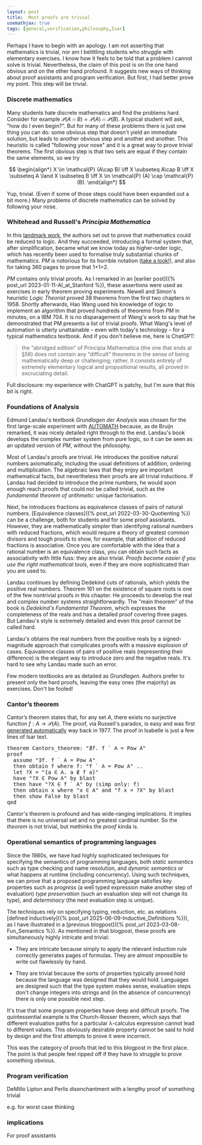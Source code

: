 ```yaml
---
layout: post
title:  Most proofs are trivial
usemathjax: true 
tags: [general,verification,philosophy,Isar]
---
```

Perhaps I have to begin with an apology. 
I am not asserting that mathematics is trivial,
nor am I belittling students who struggle with elementary exercises.
I know how it feels to be told that a problem I cannot solve is trivial.
Nevertheless, the claim of this post is on the one hand obvious and on the other hand profound.
It suggests new ways of thinking about proof assistants and program verification.
But first, I had better prove my point. This step will be trivial.

### Discrete mathematics

Many students hate discrete mathematics and find the problems hard.
Consider for example $\mathcal{P} (A\cap B) = \mathcal{P} (A) \cap \mathcal{P} (B)$.
A typical student will ask, "how do I even begin?".
But for many of these problems there is just one thing you can do:
some obvious step that doesn't yield an immediate solution, 
but leads to another obvious step and another and another.
This heuristic is called "following your nose" and it is a great way to prove trivial theorems.
The first obvious step is that two sets are equal if they contain the same elements, so we try

$$ 
\begin{align*}
X \in \mathcal{P} (A\cap B) \iff X \subseteq A\cap B \iff X \subseteq A \land X \subseteq B \iff X \in \mathcal{P} (A) \cap \mathcal{P} (B). 
\end{align*}
$$

Yup, trivial. (Even if some of those steps could have been expanded out a bit more.)
Many problems of discrete mathematics can be solved by following your nose.

### Whitehead and Russell's *Principia Mathematica*

In this [landmark work](https://plato.stanford.edu/entries/principia-mathematica/), 
the authors set out to prove that mathematics could be reduced to logic.
And they succeeded, introducing a formal system that, 
after simplification, became what we know today as higher-order logic,
which has recently been used to formalise truly substantial chunks of mathematics.
*PM* is notorious for its horrible notation ([take a look!](https://archive.org/details/alfred-north-whitehead-bertrand-russel-principia-mathematica.-1/Alfred%20North%20Whitehead%2C%20Bertrand%20Russel%20-%20Principia%20Mathematica.%201/page/107/mode/2up)), 
and also for taking 360 pages to prove that 1+1=2.

*PM* contains only trivial proofs.
As I remarked in an [earlier post]({% post_url 2023-01-11-AI_at_Stanford %}), 
these assertions were used as exercises in early theorem proving experiments.
Newell and Simon's heuristic *Logic Theorist* proved 38 theorems from the first two chapters in 1958. 
Shortly afterwards, Hao Wang used his knowledge of logic to implement an algorithm that proved
hundreds of theorems from *PM* in minutes, on a IBM 704.
It is no disparagement of Wang's work to say that he demonstrated that PM presents a list of trivial proofs.
What Wang's level of automation is utterly unattainable – even with today's technology – 
for a typical mathematics textbook.
And if you don't believe me, here is ChatGPT:

> the “abridged edition” of Principia Mathematica (the one that ends at §56) does not contain any “difficult” theorems in the sense of being mathematically deep or challenging; rather, it consists entirely of extremely elementary logical and propositional results, all proved in excruciating detail.

Full disclosure: my experience with ChatGPT is patchy, 
but I'm sure that this bit is right.

### Foundations of Analysis

Edmund Landau's textbook *Grundlagen der Analysis* 
was chosen for the first large-scale experiment
with [AUTOMATH](https://lawrencecpaulson.github.io/tag/AUTOMATH) because, as de Bruijn remarked,
it was nicely detailed right through to the end.
Landau's book develops the complex number system from pure logic, 
so it can be seen as an updated version of *PM*, without the philosophy.

Most of Landau's proofs are trivial.
He introduces the positive natural numbers axiomatically,
including the usual definitions of addition, ordering and multiplication.
The algebraic laws that they enjoy are important mathematical facts, 
but nevertheless their proofs are all trivial inductions.
If Landau had decided to introduce the prime numbers,
he would soon enough reach proofs that could not be called trivial,
such as the *fundamental theorem of arithmetic*: unique factorisation.

Next, he introduces fractions as equivalence classes 
of pairs of natural numbers.
[Equivalence classes]({% post_url 2022-03-30-Quotienting %}) 
can be a challenge, both for students and for some proof assistants.
However, they are mathematically simpler
than identifying rational numbers with reduced fractions,
which would require a theory of greatest common divisors
and tough proofs to show, for example,
that addition of reduced fractions is associative.
Once you are comfortable with the idea that 
a rational number is an equivalence class,
you can obtain such facts as associativity
with little fuss: they are also trivial.
*Proofs become easier 
if you use the right mathematical tools*, 
even if they are more sophisticated than you are used to.

Landau continues by defining Dedekind cuts of rationals,
which yields the positive real numbers.
Theorem 161 on the existence of square roots
is one of the few nontrivial proofs in this chapter.
He proceeds to develop the real and complex number systems straightforwardly.
The "main theorem" of the book is *Dedekind's Fundamental Theorem*,
which expresses the completeness of the reals
and has a detailed proof covering three pages.
But Landau's style is extremely detailed and even this proof cannot be called hard.

Landau's obtains the real numbers 
from the positive reals by a signed-magnitude approach
that complicates proofs with a massive explosion of cases.
Equivalence classes of pairs of positive reals (representing their difference)
is the elegant way to introduce zero and the negative reals.
It's hard to see why Landau made such an error.

Few modern textbooks are as detailed as *Grundlagen*.
Authors prefer to present only the hard proofs, 
leaving the easy ones (the majority) as exercises.
Don't be fooled!

### Cantor’s theorem

Cantor’s theorem states that, for any set $A$, 
there exists no surjective function $f : A \to \mathcal{P}(A)$.
The proof, via Russell's paradox, is easy 
and was first [generated automatically](https://www.ijcai.org/Proceedings/77-1/Papers/100.pdf) way back in 1977.
The proof in Isabelle is just a few lines of Isar text.

<pre class="source">
<span class="keyword1 command">theorem</span> Cantors_theorem<span class="main">:</span> <span class="quoted"><span class="quoted"><span>"</span><span class="main">∄</span></span><span class="bound">f</span><span class="main">.</span></span> <span class="bound">f</span> <span class="main">`</span> <span class="free">A</span> <span class="main">=</span> <span class="const">Pow</span> <span class="free">A</span><span>"</span><span>
</span><span class="keyword1 command">proof</span><span>
  </span><span class="keyword3 command">assume</span> <span class="quoted"><span class="quoted"><span>"</span><span class="main">∃</span></span><span class="bound">f</span><span class="main">.</span></span> <span class="bound">f</span> <span class="main">`</span> <span class="free">A</span> <span class="main">=</span> <span class="const">Pow</span> <span class="free">A</span><span>"</span><span>
  </span><span class="keyword1 command">then</span> <span class="keyword3 command">obtain</span> <span class="skolem skolem">f</span> <span class="keyword2 keyword">where</span> f<span class="main">:</span> <span class="quoted"><span class="quoted"><span>"</span><span class="skolem">f</span> <span class="main">`</span></span> <span class="free">A</span> <span class="main">=</span></span> <span class="const">Pow</span> <span class="free">A</span><span>"</span> <span class="keyword1 command">..</span><span>
  </span><span class="keyword1 command">let</span> <span class="var quoted var">?X</span> <span class="main">=</span> <span class="quoted"><span class="quoted"><span>"</span><span class="main">{</span><span class="bound bound">a</span> <span class="main">∈</span> <span class="free">A</span><span class="main">.</span> <span class="bound">a</span> <span class="main">∉</span></span> <span class="skolem">f</span> <span class="bound">a</span><span class="main">}</span><span>"</span></span><span>
  </span><span class="keyword1 command">have</span> <span class="quoted"><span class="quoted"><span>"</span><span class="var">?X</span> <span class="main">∈</span></span> </span><span class="const">Pow</span> <span class="free">A</span><span>"</span> <span class="keyword1 command">by</span> <span class="operator">blast</span><span>
  </span><span class="keyword1 command">then</span> <span class="keyword1 command">have</span> <span class="quoted"><span class="quoted"><span>"</span><span class="var">?X</span> <span class="main">∈</span></span> <span class="skolem">f</span> <span class="main">`</span></span> <span class="free">A</span><span>"</span> <span class="keyword1 command">by</span> <span class="main">(</span><span class="operator">simp</span> <span class="quasi_keyword">only</span><span class="main main">:</span> f<span class="main">)</span><span>
  </span><span class="keyword1 command">then</span> <span class="keyword3 command">obtain</span> <span class="skolem skolem">x</span> <span class="keyword2 keyword">where</span> <span class="quoted"><span class="quoted"><span>"</span><span class="skolem">x</span> <span class="main">∈</span></span> <span class="free">A</span><span>"</span></span> <span class="keyword2 keyword">and</span> <span class="quoted"><span class="quoted"><span>"</span><span class="skolem">f</span> <span class="skolem">x</span> <span class="main">=</span></span> <span class="var">?X</span><span>"</span></span> <span class="keyword1 command">by</span> <span class="operator">blast</span><span>
  </span><span class="keyword1 command">then</span> <span class="keyword3 command">show</span> <span class="const">False</span> <span class="keyword1 command">by</span> <span class="operator">blast</span><span>
</span><span class="keyword1 command">qed</span>
</pre>

Cantor's theorem is profound and has wide-ranging implications.
It implies that there is no universal set and no greatest cardinal number.
So the *theorem* is not trivial, but methinks the *proof* kinda is.

### Operational semantics of programming languages

Since the 1980s, we have had highly sophisticated techniques
for specifying the semantics of programming languages, both
*static semantics* such as type checking and name resolution, and
*dynamic semantics* or what happens at runtime (including concurrency).
Using such techniques, we can prove that a proposed programming language satisfies
key properties such as 
*progress* (a well typed expression make another step of evaluation)
*type preservation* (such an evaluation step will not change its type),
and *determinacy* (the next evaluation step is unique).

The techniques rely on specifying typing, reduction, etc. as relations 
[defined inductively]({% post_url 2025-06-09-Inductive_Definitions %})),
as I have illustrated in a [previous blogpost]({% post_url 2023-03-08-Fun_Semantics %}).
As mentioned in that blogpost, these proofs are simultaneously highly intricate and trivial: 

* They are intricate because simply to apply the relevant induction rule correctly
generates pages of formulas. They are almost impossible to write out flawlessly by hand.

* They are trivial because the sorts of properties typically proved hold because the language was designed that they would hold. 
Languages are designed such that the type system makes sense, 
evaluation steps don't change integers into strings and 
(in the absence of concurrency) there is only one possible next step.

It's true that some program properties have deep and difficult proofs.
The quintessential example is the Church-Rosser theorem,
which says that different evaluation paths for a particular
λ-calculus expression cannot lead to different values.
This obviously desirable property cannot be said to hold by design
and the first attempts to prove it were incorrect.

This was the category of proofs that led to this blogpost in the first place.
The point is that people feel ripped off if they have to struggle 
to prove something obvious.

### Program verification

DeMillo Lipton and Perlis disenchantment with a lengthy proof of something trivial

e.g. for worst case thinking

### implications


For proof assistants

